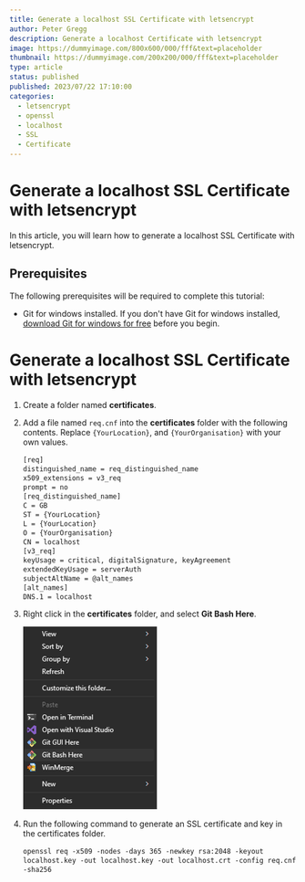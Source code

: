 ```yaml
---
title: Generate a localhost SSL Certificate with letsencrypt
author: Peter Gregg
description: Generate a localhost Certificate with letsencrypt
image: https://dummyimage.com/800x600/000/fff&text=placeholder
thumbnail: https://dummyimage.com/200x200/000/fff&text=placeholder
type: article
status: published
published: 2023/07/22 17:10:00
categories: 
  - letsencrypt
  - openssl
  - localhost
  - SSL 
  - Certificate
---
```


# Generate a localhost SSL Certificate with letsencrypt

In this article, you will learn how to generate a localhost SSL Certificate with letsencrypt. 

## Prerequisites

The following prerequisites will be required to complete this tutorial:
- Git for windows installed. If you don't have Git for windows installed, [download Git for windows for free](https://git-scm.com/download/win) before you begin.

# Generate a localhost SSL Certificate with letsencrypt

1. Create a folder named **certificates**.

2. Add a file named `req.cnf` into the **certificates** folder with the following contents. Replace `{YourLocation}`, and `{YourOrganisation}` with your own values.

    ```
    [req]
    distinguished_name = req_distinguished_name
    x509_extensions = v3_req
    prompt = no
    [req_distinguished_name]
    C = GB
    ST = {YourLocation}
    L = {YourLocation}
    O = {YourOrganisation}
    CN = localhost
    [v3_req]
    keyUsage = critical, digitalSignature, keyAgreement
    extendedKeyUsage = serverAuth
    subjectAltName = @alt_names
    [alt_names]
    DNS.1 = localhost
    ```

3. Right click in the **certificates** folder, and select **Git Bash Here**.

    ![GitBash Here](https://raw.githubusercontent.com/petergregg/Content/main/Blog/Images/Git/GitBash/GitBashHere.png)

4. Run the following command to generate an SSL certificate and key in the certificates folder.

    ```
    openssl req -x509 -nodes -days 365 -newkey rsa:2048 -keyout localhost.key -out localhost.key -out localhost.crt -config req.cnf -sha256
    ```